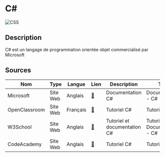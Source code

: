 # C#

![CSS](https://mono.software/2018/02/23/c-tips/header.jpg "Image de c#")


## Description

C# est un langage de programmation orientée objet commercialisé par Microsoft

## Sources

Nom | Type | Langue | Lien | Description | Tags | Note
 --- | --- | --- | --- | --- | --- | --- 
Microsoft|Site Web|Anglais|[:link:](https://learn.microsoft.com/en-us/dotnet/csharp/)|Documentation C#|Documentation - C#|3/5
| OpenClassroom|Site Web|Français|[:link:](https://openclassrooms.com/fr/courses/7973891-apprenez-a-programmer-en-c)|Tutoriel C#|Tutoriel - C#|3/5
| W3School|Site Web|Anglais|[:link:](https://www.w3schools.com/cs/index.php)|Tutoriel et documentation C#|Tutoriel- Documentation - C#|3/5
| CodeAcademy|Site Web|Anglais|[:link:](https://www.codecademy.com/learn/learn-c-sharp)|Tutoriel C#|Tutoriel - C#|3/5




